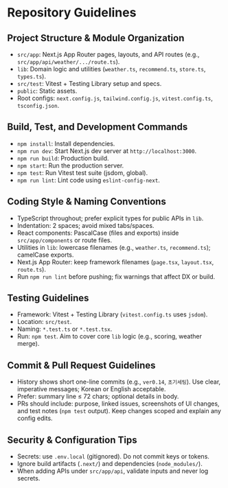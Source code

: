 # Repository Guidelines

## Project Structure & Module Organization
- `src/app`: Next.js App Router pages, layouts, and API routes (e.g., `src/app/api/weather/.../route.ts`).
- `lib`: Domain logic and utilities (`weather.ts`, `recommend.ts`, `store.ts`, `types.ts`).
- `src/test`: Vitest + Testing Library setup and specs.
- `public`: Static assets.
- Root configs: `next.config.js`, `tailwind.config.js`, `vitest.config.ts`, `tsconfig.json`.

## Build, Test, and Development Commands
- `npm install`: Install dependencies.
- `npm run dev`: Start Next.js dev server at `http://localhost:3000`.
- `npm run build`: Production build.
- `npm start`: Run the production server.
- `npm test`: Run Vitest test suite (jsdom, global).
- `npm run lint`: Lint code using `eslint-config-next`.

## Coding Style & Naming Conventions
- TypeScript throughout; prefer explicit types for public APIs in `lib`.
- Indentation: 2 spaces; avoid mixed tabs/spaces.
- React components: PascalCase (files and exports) inside `src/app/components` or route files.
- Utilities in `lib`: lowercase filenames (e.g., `weather.ts`, `recommend.ts`); camelCase exports.
- Next.js App Router: keep framework filenames (`page.tsx`, `layout.tsx`, `route.ts`).
- Run `npm run lint` before pushing; fix warnings that affect DX or build.

## Testing Guidelines
- Framework: Vitest + Testing Library (`vitest.config.ts` uses `jsdom`).
- Location: `src/test`.
- Naming: `*.test.ts` or `*.test.tsx`.
- Run: `npm test`. Aim to cover core `lib` logic (e.g., scoring, weather merge).

## Commit & Pull Request Guidelines
- History shows short one-line commits (e.g., `ver0.14`, `초기세팅`). Use clear, imperative messages; Korean or English acceptable.
- Prefer: summary line ≤ 72 chars; optional details in body.
- PRs should include: purpose, linked issues, screenshots of UI changes, and test notes (`npm test` output). Keep changes scoped and explain any config edits.

## Security & Configuration Tips
- Secrets: use `.env.local` (gitignored). Do not commit keys or tokens.
- Ignore build artifacts (`.next/`) and dependencies (`node_modules/`).
- When adding APIs under `src/app/api`, validate inputs and never log secrets.
